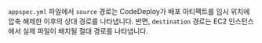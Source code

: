 `appspec.yml` 파일에서 `source` 경로는 CodeDeploy가 배포 아티팩트를 임시 위치에 압축 해제한 이후의 상대 경로를 나타냅니다. 반면, `destination` 경로는 EC2 인스턴스에서 실제 파일이 배치될 절대 경로를 나타냅니다.